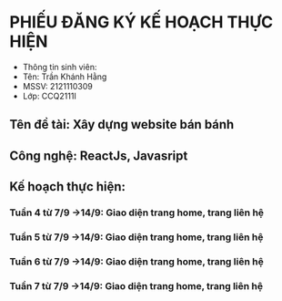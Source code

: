 # PHIẾU ĐĂNG KÝ KẾ HOẠCH THỰC HIỆN
- Thông tin sinh viên:
- 	Tên: Trần Khánh Hằng 
- 	MSSV: 2121110309
- 	Lớp: CCQ2111I	
## Tên đề tài: Xây dựng website bán bánh
## Công nghệ: ReactJs, Javasript
##  Kế hoạch thực hiện: 
###  Tuần 4 từ 7/9 ->14/9: Giao diện trang home, trang liên hệ
###   Tuần 5 từ 7/9 ->14/9: Giao diện trang home, trang liên hệ
###  Tuần 6 từ 7/9 ->14/9: Giao diện trang home, trang liên hệ
###   Tuần 7 từ 7/9 ->14/9: Giao diện trang home, trang liên hệ
